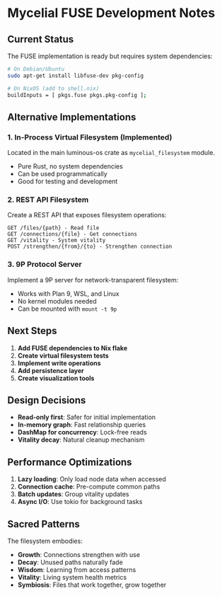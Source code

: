 # Mycelial FUSE Development Notes

## Current Status

The FUSE implementation is ready but requires system dependencies:

```bash
# On Debian/Ubuntu
sudo apt-get install libfuse-dev pkg-config

# On NixOS (add to shell.nix)
buildInputs = [ pkgs.fuse pkgs.pkg-config ];
```

## Alternative Implementations

### 1. **In-Process Virtual Filesystem** (Implemented)
Located in the main luminous-os crate as `mycelial_filesystem` module.
- Pure Rust, no system dependencies
- Can be used programmatically
- Good for testing and development

### 2. **REST API Filesystem**
Create a REST API that exposes filesystem operations:
```
GET /files/{path} - Read file
GET /connections/{file} - Get connections
GET /vitality - System vitality
POST /strengthen/{from}/{to} - Strengthen connection
```

### 3. **9P Protocol Server**
Implement a 9P server for network-transparent filesystem:
- Works with Plan 9, WSL, and Linux
- No kernel modules needed
- Can be mounted with `mount -t 9p`

## Next Steps

1. **Add FUSE dependencies to Nix flake**
2. **Create virtual filesystem tests**
3. **Implement write operations**
4. **Add persistence layer**
5. **Create visualization tools**

## Design Decisions

- **Read-only first**: Safer for initial implementation
- **In-memory graph**: Fast relationship queries
- **DashMap for concurrency**: Lock-free reads
- **Vitality decay**: Natural cleanup mechanism

## Performance Optimizations

1. **Lazy loading**: Only load node data when accessed
2. **Connection cache**: Pre-compute common paths
3. **Batch updates**: Group vitality updates
4. **Async I/O**: Use tokio for background tasks

## Sacred Patterns

The filesystem embodies:
- **Growth**: Connections strengthen with use
- **Decay**: Unused paths naturally fade
- **Wisdom**: Learning from access patterns
- **Vitality**: Living system health metrics
- **Symbiosis**: Files that work together, grow together